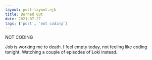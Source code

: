 ```yaml
---
layout: post-layout.njk
title: Burned Out
date: 2021-07-27
tags: ['post', 'not coding']
---
```

<!-- Excerpt Start -->
NOT CODING
<!-- Excerpt End -->

Job is working me to death. I feel empty today, not feeling like coding tonight. Watching a couple of episodes of Loki instead.

